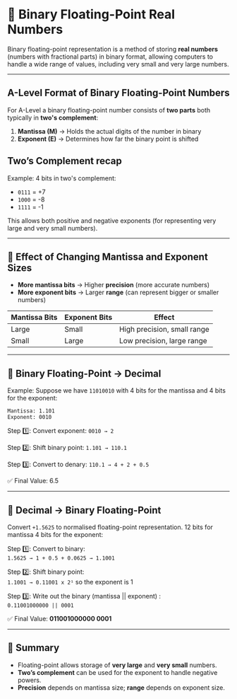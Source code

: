 # 🧮 Binary Floating-Point Real Numbers

Binary floating-point representation is a method of storing **real numbers** (numbers with fractional parts) in binary format, allowing computers to handle a wide range of values, including very small and very large numbers.

---

## A-Level Format of Binary Floating-Point Numbers

For A-Level a binary floating-point number consists of **two parts** both typically in **two's complement**:

1. **Mantissa (M)** → Holds the actual digits of the number in binary
2. **Exponent (E)** → Determines how far the binary point is shifted 


## Two’s Complement recap

Example: 4 bits in two's complement:

- `0111` = +7  
- `1000` = -8  
- `1111` = -1  

This allows both positive and negative exponents (for representing very large and very small numbers).

---

## 🧮 Effect of Changing Mantissa and Exponent Sizes

- **More mantissa bits** → Higher **precision** (more accurate numbers)
- **More exponent bits** → Larger **range** (can represent bigger or smaller numbers)

| Mantissa Bits | Exponent Bits | Effect |
|---------------|--------------|--------|
| Large         | Small        | High precision, small range |
| Small         | Large        | Low precision, large range  |

---

## 🔄 Binary Floating-Point → Decimal

Example:
Suppose we have `11010010` with 4 bits for the mantissa and 4 bits for the exponent:
```
Mantissa: 1.101
Exponent: 0010  
```
Step 1️⃣: Convert exponent:
`0010 → 2`

Step 2️⃣: Shift binary point:
`1.101 → 110.1`

Step 3️⃣: Convert to denary:
`110.1 → 4 + 2 + 0.5`

✅ Final Value: 6.5

---

## 🔄 Decimal → Binary Floating-Point

Convert `+1.5625` to normalised floating-point representation. 12 bits for mantissa 4 bits for the exponent:

Step 1️⃣: Convert to binary:  
`1.5625 → 1 + 0.5 + 0.0625 → 1.1001`  

Step 2️⃣: Shift binary point:  
`1.1001 → 0.11001 x 2¹` so the exponent is 1  

Step 3️⃣: Write out the binary (mantissa || exponent) :  
`0.11001000000 || 0001` 

✅ Final Value: **011001000000 0001**

---

## 🧠 Summary
- Floating-point allows storage of **very large** and **very small** numbers.
- **Two’s complement** can be used for the exponent to handle negative powers.
- **Precision** depends on mantissa size; **range** depends on exponent size.

